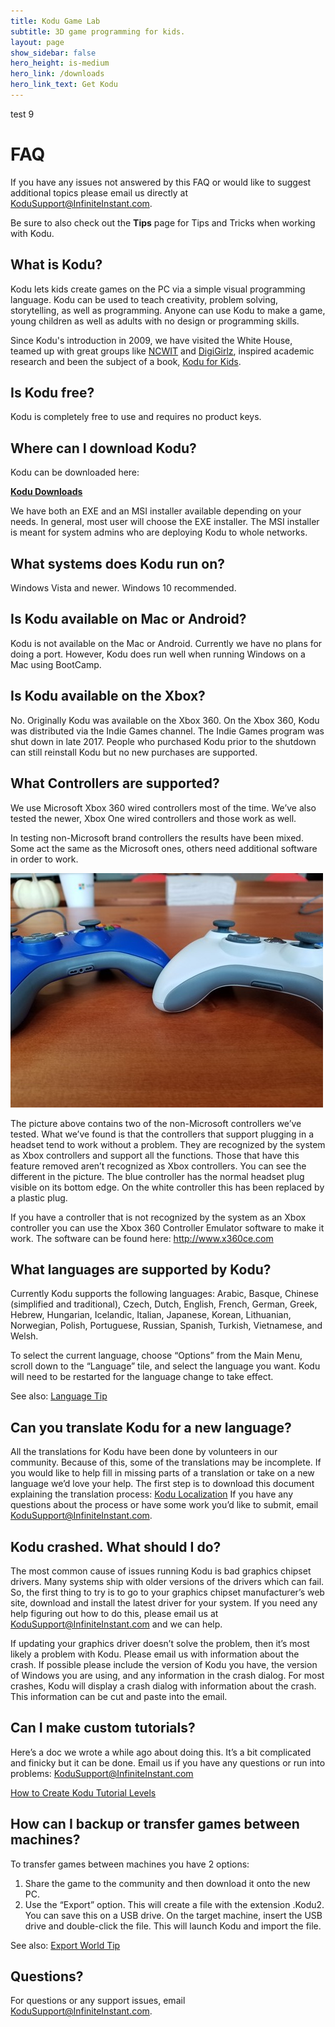```yaml
---
title: Kodu Game Lab
subtitle: 3D game programming for kids.
layout: page
show_sidebar: false
hero_height: is-medium
hero_link: /downloads
hero_link_text: Get Kodu
---
```


test 9

# FAQ

If you have any issues not answered by this FAQ or would like to suggest additional topics please email us directly at <KoduSupport@InfiniteInstant.com>.

Be sure to also check out the **Tips** page for Tips and Tricks when working with Kodu.

## What is Kodu?
Kodu lets kids create games on the PC via a simple visual programming language. Kodu can be used to teach creativity, problem solving, storytelling, as well as programming. Anyone can use Kodu to make a game, young children as well as adults with no design or programming skills.

Since Kodu's introduction in 2009, we have visited the White House, teamed up with great groups like [NCWIT](https://www.ncwit.org/) and [DigiGirlz](https://www.microsoft.com/en-us/diversity/programs/digigirlz/default.aspx), inspired academic research and been the subject of a book, [Kodu for Kids](https://smile.amazon.com/Kodu-Kids-Official-Guide-Creating/dp/0789750767).

## Is Kodu free?
Kodu is completely free to use and requires no product keys.

## Where can I download Kodu?
Kodu can be downloaded here:

[**Kodu Downloads**](../downloads)

We have both an EXE and an MSI installer available depending on your needs.  In general, most user will choose the EXE installer.  The MSI installer is meant for system admins who are deploying Kodu to whole networks.

## What systems does Kodu run on?
Windows Vista and newer. Windows 10 recommended.

## Is Kodu available on Mac or Android?
Kodu is not available on the Mac or Android.  Currently we have no plans for doing a port.  However, Kodu does run well when running Windows on a Mac using BootCamp.

## Is Kodu available on the Xbox?
No. Originally Kodu was available on the Xbox 360.  On the Xbox 360, Kodu was distributed via the Indie Games channel.  The Indie Games program was shut down in late 2017.  People who purchased Kodu prior to the shutdown can still reinstall Kodu but no new purchases are supported.

## What Controllers are supported?
We use Microsoft Xbox 360 wired controllers most of the time.  We’ve also tested the newer, Xbox One wired controllers and those work as well.

In testing non-Microsoft brand controllers the results have been mixed.  Some act the same as the Microsoft ones, others need additional software in order to work.

![Controllers](controllers.jpg)

The picture above contains two of the non-Microsoft controllers we’ve tested.  What we’ve found is that the controllers that support plugging in a headset tend to work without a problem.  They are recognized by the system as Xbox controllers and support all the functions.  Those that have this feature removed aren’t recognized as Xbox controllers.  You can see the different in the picture.  The blue controller has the normal headset plug visible on its bottom edge.  On the white controller this has been replaced by a plastic plug.

If you have a controller that is not recognized by the system as an Xbox controller you can use the Xbox 360 Controller Emulator software to make it work.  The software can be found here: <http://www.x360ce.com>

## What languages are supported by Kodu?
Currently Kodu supports the following languages:  Arabic, Basque, Chinese (simplified and traditional), Czech, Dutch, English, French, German, Greek, Hebrew, Hungarian, Icelandic, Italian, Japanese, Korean, Lithuanian, Norwegian, Polish, Portuguese, Russian, Spanish, Turkish, Vietnamese, and Welsh.

To select the current language, choose “Options” from the Main Menu, scroll down to the “Language” tile, and select the language you want.   Kodu will need to be restarted for the language change to take effect.

See also: [Language Tip](,,/tips/language)

## Can you translate Kodu for a new language?
All the translations for Kodu have been done by volunteers in our community.  Because of this, some of the translations may be incomplete.  If you would like to help fill in missing parts of a translation or take on a new language we’d love your help.  The first step is to download this document explaining the translation process: 
[Kodu Localization](KoduLocalization.docx)  If you have any questions about the process or have some work you’d like to submit, email <KoduSupport@InfiniteInstant.com>.

## Kodu crashed. What should I do?
The most common cause of issues running Kodu is bad graphics chipset drivers.  Many systems ship with older versions of the drivers which can fail.  So, the first thing to try is to go to your graphics chipset manufacturer’s web site, download and install the latest driver for your system.  If you need any help figuring out how to do this, please email us at KoduSupport@InfiniteInstant.com and we can help.

If updating your graphics driver doesn’t solve the problem, then it’s most likely a problem with Kodu.  Please email us with information about the crash.  If possible please include the version of Kodu you have, the version of Windows you are using, and any information in the crash dialog.  For most crashes, Kodu will display a crash dialog with information about the crash.  This information can be cut and paste into the email.

## Can I make custom tutorials?
Here’s a doc we wrote a while ago about doing this.  It’s a bit complicated and finicky but it can be done.  Email us if you have any questions or run into problems: KoduSupport@InfiniteInstant.com

[How to Create Kodu Tutorial Levels](HowToCreateKoduTutorialLevels.docx)

## How can I backup or transfer games between machines?
To transfer games between machines you have 2 options: 

1. Share the game to the community and then download it onto the new PC.
2. Use the “Export” option.  This will create a file with the extension .Kodu2.  You can save this on a USB drive.  On the target machine, insert the USB drive and double-click the file.  This will launch Kodu and import the file.  
 
See also: [Export World Tip](,,/tips/export_world)

## Questions?
For questions or any support issues, email <KoduSupport@InfiniteInstant.com>.